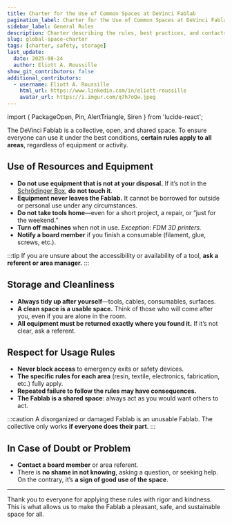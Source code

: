 ```yaml
---
title: Charter for the Use of Common Spaces at DeVinci Fablab
pagination_label: Charter for the Use of Common Spaces at DeVinci Fablab
sidebar_label: General Rules
description: Charter describing the rules, best practices, and contacts for all areas of the DeVinci Fablab.
slug: global-space-charter
tags: [charter, safety, storage]
last_update:
  date: 2025-08-24
  author: Eliott A. Roussille
show_git_contributors: false
additional_contributors:
  - username: Eliott A. Roussille
    html_url: https://www.linkedin.com/in/eliott-roussille
    avatar_url: https://i.imgur.com/q7h7oQw.jpeg
---
```


import { PackageOpen, Pin, AlertTriangle, Siren } from 'lucide-react';

The DeVinci Fablab is a collective, open, and shared space. To ensure everyone can use it under the best conditions, **certain rules apply to all areas**, regardless of equipment or activity.

## <PackageOpen /> Use of Resources and Equipment

- **Do not use equipment that is not at your disposal.** If it’s not in the [Schrödinger Box](../srg#le-recyclage-des-projets), **do not touch it**.
- **Equipment never leaves the Fablab.** It cannot be borrowed for outside or personal use under any circumstances.
- **Do not take tools home**—even for a short project, a repair, or “just for the weekend.”
- **Turn off machines** when not in use.
  _Exception: FDM 3D printers._
- **Notify a board member** if you finish a consumable (filament, glue, screws, etc.).

:::tip
If you are unsure about the accessibility or availability of a tool, **ask a referent or area manager.**
:::

## <Pin /> Storage and Cleanliness

- **Always tidy up after yourself**—tools, cables, consumables, surfaces.
- **A clean space is a usable space.**
  Think of those who will come after you, even if you are alone in the room.
- **All equipment must be returned exactly where you found it.**
  If it’s not clear, ask a referent.

## <AlertTriangle /> Respect for Usage Rules

- **Never block access** to emergency exits or safety devices.
- **The specific rules for each area** (resin, textile, electronics, fabrication, etc.) fully apply.
- **Repeated failure to follow the rules may have consequences.**
- **The Fablab is a shared space**: always act as you would want others to act.

:::caution
A disorganized or damaged Fablab is an unusable Fablab.
The collective only works **if everyone does their part**.
:::

## <Siren /> In Case of Doubt or Problem

- **Contact a board member** or area referent.
- There is **no shame in not knowing**, asking a question, or seeking help. On the contrary, it’s **a sign of good use of the space**.

---

Thank you to everyone for applying these rules with rigor and kindness. This is what allows us to make the Fablab a pleasant, safe, and sustainable space for all.
